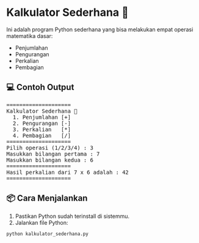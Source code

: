 # Kalkulator Sederhana 🐍

Ini adalah program Python sederhana yang bisa melakukan empat operasi matematika dasar:

- Penjumlahan
- Pengurangan
- Perkalian
- Pembagian

## 💻 Contoh Output

<pre>==================== 
Kalkulator Sederhana 🐍
  1. Penjumlahan [+] 
  2. Pengurangan [-] 
  3. Perkalian   [*] 
  4. Pembagian   [/] 
==================== 
Pilih operasi (1/2/3/4) : 3 
Masukkan bilangan pertama : 7 
Masukkan bilangan kedua : 6 
==================== 
Hasil perkalian dari 7 x 6 adalah : 42 
==================== 
</pre>

## 📦 Cara Menjalankan

1. Pastikan Python sudah terinstall di sistemmu.
2. Jalankan file Python:

```bash
python kalkulator_sederhana.py
